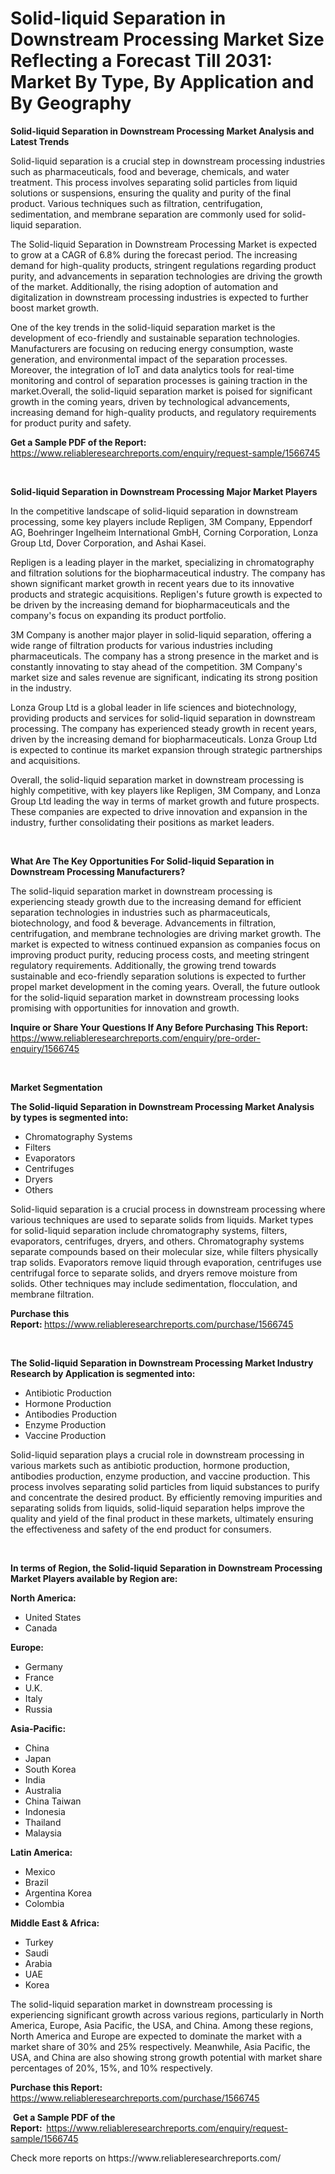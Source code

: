 <p><h1>Solid-liquid Separation in Downstream Processing Market Size Reflecting a Forecast Till 2031: Market By Type, By Application and By Geography</h1></p><p><strong>Solid-liquid Separation in Downstream Processing Market Analysis and Latest Trends</strong></p>
<p><p>Solid-liquid separation is a crucial step in downstream processing industries such as pharmaceuticals, food and beverage, chemicals, and water treatment. This process involves separating solid particles from liquid solutions or suspensions, ensuring the quality and purity of the final product. Various techniques such as filtration, centrifugation, sedimentation, and membrane separation are commonly used for solid-liquid separation.</p><p>The Solid-liquid Separation in Downstream Processing Market is expected to grow at a CAGR of 6.8% during the forecast period. The increasing demand for high-quality products, stringent regulations regarding product purity, and advancements in separation technologies are driving the growth of the market. Additionally, the rising adoption of automation and digitalization in downstream processing industries is expected to further boost market growth.</p><p>One of the key trends in the solid-liquid separation market is the development of eco-friendly and sustainable separation technologies. Manufacturers are focusing on reducing energy consumption, waste generation, and environmental impact of the separation processes. Moreover, the integration of IoT and data analytics tools for real-time monitoring and control of separation processes is gaining traction in the market.Overall, the solid-liquid separation market is poised for significant growth in the coming years, driven by technological advancements, increasing demand for high-quality products, and regulatory requirements for product purity and safety.</p></p>
<p><strong>Get a Sample PDF of the Report:&nbsp;</strong> <a href="https://www.reliableresearchreports.com/enquiry/request-sample/1566745">https://www.reliableresearchreports.com/enquiry/request-sample/1566745</a></p>
<p>&nbsp;</p>
<p><strong>Solid-liquid Separation in Downstream Processing Major Market Players</strong></p>
<p><p>In the competitive landscape of solid-liquid separation in downstream processing, some key players include Repligen, 3M Company, Eppendorf AG, Boehringer Ingelheim International GmbH, Corning Corporation, Lonza Group Ltd, Dover Corporation, and Ashai Kasei.</p><p>Repligen is a leading player in the market, specializing in chromatography and filtration solutions for the biopharmaceutical industry. The company has shown significant market growth in recent years due to its innovative products and strategic acquisitions. Repligen's future growth is expected to be driven by the increasing demand for biopharmaceuticals and the company's focus on expanding its product portfolio.</p><p>3M Company is another major player in solid-liquid separation, offering a wide range of filtration products for various industries including pharmaceuticals. The company has a strong presence in the market and is constantly innovating to stay ahead of the competition. 3M Company's market size and sales revenue are significant, indicating its strong position in the industry.</p><p>Lonza Group Ltd is a global leader in life sciences and biotechnology, providing products and services for solid-liquid separation in downstream processing. The company has experienced steady growth in recent years, driven by the increasing demand for biopharmaceuticals. Lonza Group Ltd is expected to continue its market expansion through strategic partnerships and acquisitions.</p><p>Overall, the solid-liquid separation market in downstream processing is highly competitive, with key players like Repligen, 3M Company, and Lonza Group Ltd leading the way in terms of market growth and future prospects. These companies are expected to drive innovation and expansion in the industry, further consolidating their positions as market leaders.</p></p>
<p>&nbsp;</p>
<p><strong>What Are The Key Opportunities For Solid-liquid Separation in Downstream Processing Manufacturers?</strong></p>
<p><p>The solid-liquid separation market in downstream processing is experiencing steady growth due to the increasing demand for efficient separation technologies in industries such as pharmaceuticals, biotechnology, and food & beverage. Advancements in filtration, centrifugation, and membrane technologies are driving market growth. The market is expected to witness continued expansion as companies focus on improving product purity, reducing process costs, and meeting stringent regulatory requirements. Additionally, the growing trend towards sustainable and eco-friendly separation solutions is expected to further propel market development in the coming years. Overall, the future outlook for the solid-liquid separation market in downstream processing looks promising with opportunities for innovation and growth.</p></p>
<p><strong>Inquire or Share Your Questions If Any Before Purchasing This Report:</strong> <a href="https://www.reliableresearchreports.com/enquiry/pre-order-enquiry/1566745">https://www.reliableresearchreports.com/enquiry/pre-order-enquiry/1566745</a></p>
<p>&nbsp;</p>
<p><strong>Market Segmentation</strong></p>
<p><strong>The Solid-liquid Separation in Downstream Processing Market Analysis by types is segmented into:</strong></p>
<p><ul><li>Chromatography Systems</li><li>Filters</li><li>Evaporators</li><li>Centrifuges</li><li>Dryers</li><li>Others</li></ul></p>
<p><p>Solid-liquid separation is a crucial process in downstream processing where various techniques are used to separate solids from liquids. Market types for solid-liquid separation include chromatography systems, filters, evaporators, centrifuges, dryers, and others. Chromatography systems separate compounds based on their molecular size, while filters physically trap solids. Evaporators remove liquid through evaporation, centrifuges use centrifugal force to separate solids, and dryers remove moisture from solids. Other techniques may include sedimentation, flocculation, and membrane filtration.</p></p>
<p><strong>Purchase this Report:&nbsp;</strong><a href="https://www.reliableresearchreports.com/purchase/1566745">https://www.reliableresearchreports.com/purchase/1566745</a></p>
<p>&nbsp;</p>
<p><strong>The Solid-liquid Separation in Downstream Processing Market Industry Research by Application is segmented into:</strong></p>
<p><ul><li>Antibiotic Production</li><li>Hormone Production</li><li>Antibodies Production</li><li>Enzyme Production</li><li>Vaccine Production</li></ul></p>
<p><p>Solid-liquid separation plays a crucial role in downstream processing in various markets such as antibiotic production, hormone production, antibodies production, enzyme production, and vaccine production. This process involves separating solid particles from liquid substances to purify and concentrate the desired product. By efficiently removing impurities and separating solids from liquids, solid-liquid separation helps improve the quality and yield of the final product in these markets, ultimately ensuring the effectiveness and safety of the end product for consumers.</p></p>
<p>&nbsp;</p>
<p><strong>In terms of Region, the Solid-liquid Separation in Downstream Processing Market Players available by Region are:</strong></p>
<p>
    <p> <strong> North America: </strong>
        <ul>
            <li>United States</li>
            <li>Canada</li>
        </ul>
        </p> 
    <p> <strong> Europe: </strong>
        <ul>
            <li>Germany</li>
            <li>France</li>
            <li>U.K.</li>
            <li>Italy</li>
            <li>Russia</li>
        </ul>
        </p> 
    <p> <strong> Asia-Pacific: </strong>
        <ul>
            <li>China</li>
            <li>Japan</li>
            <li>South Korea</li>
            <li>India</li>
            <li>Australia</li>
            <li>China Taiwan</li>
            <li>Indonesia</li>
            <li>Thailand</li>
            <li>Malaysia</li>
        </ul>
        </p> 
    <p> <strong> Latin America: </strong>
        <ul>
            <li>Mexico</li>
            <li>Brazil</li>
            <li>Argentina Korea</li>
            <li>Colombia</li>
        </ul>
        </p> 
    <p> <strong> Middle East & Africa: </strong>
        <ul>
            <li>Turkey</li>
            <li>Saudi</li>
            <li>Arabia</li>
            <li>UAE</li>
            <li>Korea</li>
        </ul>
    </p>
    </p>
<p><p>The solid-liquid separation market in downstream processing is experiencing significant growth across various regions, particularly in North America, Europe, Asia Pacific, the USA, and China. Among these regions, North America and Europe are expected to dominate the market with a market share of 30% and 25% respectively. Meanwhile, Asia Pacific, the USA, and China are also showing strong growth potential with market share percentages of 20%, 15%, and 10% respectively.</p></p>
<p><strong>Purchase this Report: </strong><a href="https://www.reliableresearchreports.com/purchase/1566745">https://www.reliableresearchreports.com/purchase/1566745</a></p>
<p>&nbsp;<strong>Get a Sample PDF of the Report:&nbsp;&nbsp;</strong><a href="https://www.reliableresearchreports.com/enquiry/request-sample/1566745">https://www.reliableresearchreports.com/enquiry/request-sample/1566745</a></p>
<p><strong></strong></p>
<p>Check more reports on https://www.reliableresearchreports.com/</p>